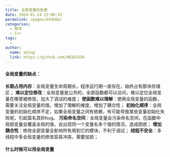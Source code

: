 ```yaml
---
title: 全局变量的危害
date: 2024-01-24 23:08:33
permalink: /pages/b43b0a/
categories:
  - 技术
  - C++
tags:
  - 
author: 
  name: aXing
  link: https://github.com/08163356
---
```


#### 全局变量的缺点：

**长期占用内存**：全局变量生命周期长，程序运行期一直存在，始终占有那块存储区；
**难以定位修改**：全局变量是公共的，全部函数都可以访问，难以定位全局变量在哪里被修改，加大了调试的难度；
**使函数难以理解**：使用全局变量的函数，需要关注全局变量的值，增加了理解的难度，增加了耦合性；
**初始化顺序**：全局变量的初始化顺序不定，如果全局变量之间有依赖，有可能导致某些变量初始化失败呢，引起莫名其妙bug。
**污染命名空间**：全局变量会污染命名空间，在函数中局部变量会覆盖全局的值，会出现同一个变量名多个值的情况，造成困惑；
**增加耦合性**：修改全部变量会影响所有用到它的模块，不利于调试；
**线程不安全**：多线程中多全局变量的修改容易冲突，需要加锁；

#### 什么时候可以用全局变量



<!-- more -->
